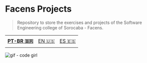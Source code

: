 # Facens Projects

> Repository to store the exercises and projects of the Software Engineering college of Sorocaba - Facens.

<table>
    <td height="40px">
      <b>
        <a href="readme-pt.md">PT-BR 🇧🇷</a>
      </b>
    </td>
    <td height="40px">
      <a href="readme-en.md">EN 🇺🇸</a>
    </td>
    <td height="40px">
      <a href="readme-es.md">ES 🇪🇸</a>
    </td>
</table>

![gif - code girl](https://media.giphy.com/media/v1.Y2lkPTc5MGI3NjExbmY5cHc4bTBtMWRreGFta29meXM1Ymd1azdzYTVxaGJza2w1YXU2aSZlcD12MV9pbnRlcm5hbF9naWZfYnlfaWQmY3Q9Zw/uB86ZyWQsnFSGYe2sA/giphy.gif)
